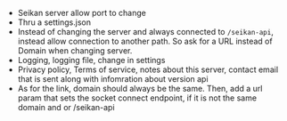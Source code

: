 - Seikan server allow port to change
- Thru a settings.json
- Instead of changing the server and always connected to `/seikan-api`, instead
  allow connection to another path. So ask for a URL instead of Domain when
  changing server.
- Logging, logging file, change in settings
- Privacy policy, Terms of service, notes about this server, contact email that
  is sent along with infomration about version api
- As for the link, domain should always be the same. Then, add a url param that
  sets the socket connect endpoint, if it is not the same domain and or
  /seikan-api
